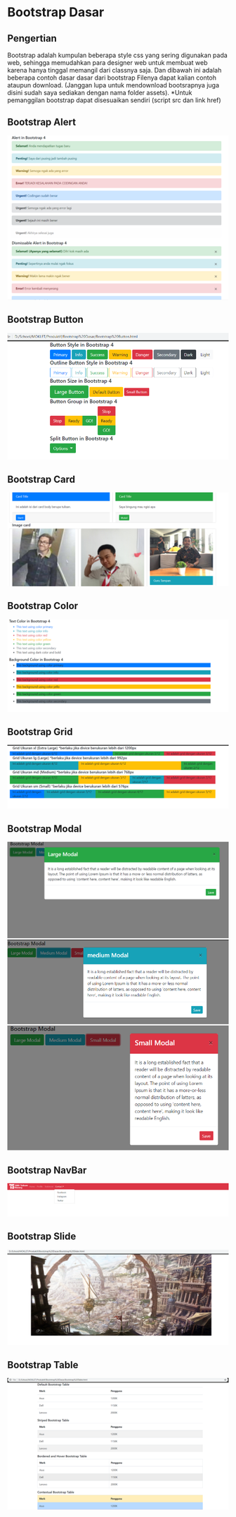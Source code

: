 # Bootstrap Dasar
## Pengertian
Bootstrap adalah kumpulan beberapa style css yang sering digunakan pada web, sehingga memudahkan para designer web untuk membuat web karena hanya tinggal memangil dari classnya saja. Dan dibawah ini adalah beberapa contoh dasar dasar dari bootstrap Filenya dapat kalian contoh ataupun download. (Janggan lupa untuk mendownload bootsrapnya juga disini sudah saya sediakan dengan nama folder assets).
*Untuk pemanggilan bootstrap dapat disesuaikan sendiri (script src dan link href)

## Bootstrap Alert
![alt text](https://github.com/AndraQeysa/Bootstrap-Dasar/blob/master/Bootstrap%20Alert.PNG)

## Bootstrap Button
![alt text](https://github.com/AndraQeysa/Bootstrap-Dasar/blob/master/Bootstrap%20Button.PNG)

## Bootstrap  Card
![alt text](https://github.com/AndraQeysa/Bootstrap-Dasar/blob/master/Bootstrap%20Card.PNG)

## Bootstrap Color
![alt text](https://github.com/AndraQeysa/Bootstrap-Dasar/blob/master/Bootstrap%20Color.PNG)

## Bootstrap Grid
![alt text](https://github.com/AndraQeysa/Bootstrap-Dasar/blob/master/Bootstrap%20Grid.PNG)

## Bootstrap Modal
![alt text](https://github.com/AndraQeysa/Bootstrap-Dasar/blob/master/Bootstrap%20Modal%20(lg).PNG)
![alt text](https://github.com/AndraQeysa/Bootstrap-Dasar/blob/master/Bootstrap%20Modal%20(md).PNG)
![alt text](https://github.com/AndraQeysa/Bootstrap-Dasar/blob/master/Bootstrap%20Modal%20(sm).PNG)

## Bootstrap NavBar
![alt text](https://github.com/AndraQeysa/Bootstrap-Dasar/blob/master/Bootstrap%20NavBar.PNG)

## Bootstrap Slide
![alt text](https://github.com/AndraQeysa/Bootstrap-Dasar/blob/master/Bootstrap%20Slider.PNG)

## Bootstrap Table
![alt text](https://github.com/AndraQeysa/Bootstrap-Dasar/blob/master/Bootstrap%20Table.PNG)
